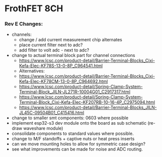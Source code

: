 # FrothFET 8CH

### Rev E Changes:

* channels:
  * change / add current measurement chip alternates
  * place current filter next to adc?
  * add filter to volt adc - next to adc?
* change to actual terminal block part for channel connections
  * https://www.lcsc.com/product-detail/Barrier-Terminal-Blocks_Cixi-Kefa-Elec-KF78S-13-0-8P_C964541.html
  * Alternatives:
  * https://www.lcsc.com/product-detail/Barrier-Terminal-Blocks_Cixi-Kefa-Elec-KF78CM-13-0-8P_C964692.html
  * https://www.lcsc.com/product-detail/Spring-Clamp-System-Terminal-Block_JILN-JL271R-10004G01_C2917317.html
  * https://www.lcsc.com/product-detail/Spring-Clamp-System-Terminal-Block_Cixi-Kefa-Elec-KF207RB-10-16-4P_C2975094.html
  * https://www.lcsc.com/product-detail/Barrier-Terminal-Blocks_JILN-JL45C-09504B01_C415416.html
* change to smaller smt components: 0603 where possible
* implement esp32-s3 dev module onto the board as sub schematic (re-draw waveshare module)
* consolidate components to standard values where possible.
* change to M/F standoffs + captive nuts or heat press inserts
* can we move mounting holes to allow for symmetric case design?
* see what improvements can be made for noise and ADC routing.